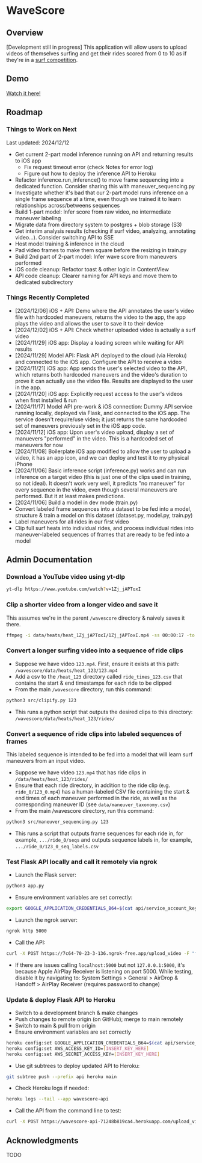 # WaveScore

## Overview

[Development still in progress] This application will allow users to upload videos of themselves surfing and get their rides scored from 0 to 10 as if they're in a [surf competition](https://en.wikipedia.org/wiki/World_Surf_League#Judging[27]).

## Demo

[Watch it here!](https://www.youtube.com/shorts/CNARgUQ5YtU)

## Roadmap

### Things to Work on Next
Last updated: 2024/12/12
   - Get current 2-part model inference running on API and returning results to iOS app
      - Fix request timeout error (check Notes for error log)
      - Figure out how to deploy the inference API to Heroku
   - Refactor inference.run_inference() to move frame sequencing into a dedicated function. Consider sharing this with maneuver_sequencing.py
   - Investigate whether it's bad that our 2-part model runs inference on a single frame sequence at a time, even though we trained it to learn relationships across/betweens sequences
   - Build 1-part model: Infer score from raw video, no intermediate maneuver labeling
   - Migrate data from directory system to postgres + blob storage (S3)
   - Get interim analysis results (checking if surf video, analyzing, annotating video...). Consider switching API to SSE
   - Host model training & inference in the cloud
   - Pad video frames to make them square before the resizing in train.py
   - Build 2nd part of 2-part model: Infer wave score from maneuvers performed
   - iOS code cleanup: Refactor toast & other logic in ContentView
   - API code cleanup: Clearer naming for API keys and move them to dedicated subdirectory

### Things Recently Completed
   - [2024/12/06] iOS + API: Demo where the API annotates the user's video file with hardcoded maneuvers, returns the video to the app, the app plays the video and allows the user to save it to their device
   - [2024/12/02] iOS + API: Check whether uploaded video is actually a surf video
   - [2024/11/29] iOS app: Display a loading screen while waiting for API results
   - [2024/11/29] Model API: Flask API deployed to the cloud (via Heroku) and connected to the iOS app. Configure the API to receive a video
   - [2024/11/21] iOS app: App sends the user's selected video to the API, which returns both hardcoded maneuvers and the video's duration to prove it can actually use the video file. Results are displayed to the user in the app.
   - [2024/11/20] iOS app: Explicitly request access to the user's videos when first installed & run
   - [2024/11/17] Model API pre-work & iOS connection: Dummy API service running locally, deployed via Flask, and connected to the iOS app. The service doesn't require/use video; it just returns the same hardcoded set of maneuvers previously set in the iOS app code.
   - [2024/11/12] iOS app: Upon user's video upload, display a set of manuevers "performed" in the video. This is a hardcoded set of maneuvers for now
   - [2024/11/08] Boilerplate iOS app modified to allow the user to upload a video, it has an app icon, and we can deploy and test it to my physical iPhone
   - [2024/11/06] Basic inference script (inference.py) works and can run inference on a target video (this is just one of the clips used in training, so not ideal). It doesn't work very well, it predicts "no maneuver" for every sequence in the video, even though several maneuvers are performed. But it at least makes predictions.
   - [2024/11/06] Build a model in dev mode (train.py)
   - Convert labeled frame sequences into a dataset to be fed into a model, structure & train a model on this dataset (dataset.py, model.py, train.py)
   - Label maneuvers for all rides in our first video
   - Clip full surf heats into individual rides, and process individual rides into maneuver-labeled sequences of frames that are ready to be fed into a model

## Admin Documentation

### Download a YouTube video using yt-dlp
```bash  
yt-dlp https://www.youtube.com/watch?v=1Zj_jAPToxI
```

### Clip a shorter video from a longer video and save it
This assumes we're in the parent `/wavescore` directory & naively saves it there.
```bash  
ffmpeg -i data/heats/heat_1Zj_jAPToxI/1Zj_jAPToxI.mp4 -ss 00:00:17 -to 00:00:46 -c:v libx264 -c:a aac 1Zj_jAPToxI_1.mp4
```

### Convert a longer surfing video into a sequence of ride clips
   - Suppose we have video `123.mp4`. First, ensure it exists at this path: `/wavescore/data/heats/heat_123/123.mp4`
   - Add a csv to the `/heat_123` directory called `ride_times_123.csv` that contains the start & end timestamps for each ride to be clipped
   - From the main `/wavescore` directory, run this command:
```bash  
python3 src/clipify.py 123 
```
   - This runs a python script that outputs the desired clips to this directory: `/wavescore/data/heats/heat_123/rides/`

### Convert a sequence of ride clips into labeled sequences of frames
This labeled sequence is intended to be fed into a model that will learn surf maneuvers from an input video.
   - Suppose we have video `123.mp4` that has ride clips in `/data/heats/heat_123/rides/`
   - Ensure that each ride directory, in addition to the ride clip (e.g. `ride_0/123_0.mp4`) has a human-labeled CSV file containing the start & end times of each maneuver performed in the ride, as well as the corresponding maneuver ID (see `data/maneuver_taxonomy.csv`)
   - From the main /wavescore directory, run this command:
```bash
python3 src/maneuver_sequencing.py 123
```
 - This runs a script that outputs frame sequences for each ride in, for example, `.../ride_0/seqs` and outputs sequence labels in, for example, `.../ride_0/123_0_seq_labels.csv`

### Test Flask API locally and call it remotely via ngrok
   - Launch the Flask server:
```bash  
python3 app.py
```
   - Ensure environment variables are set correctly:
```bash  
export GOOGLE_APPLICATION_CREDENTIALS_B64=$(cat api/service_account_key.json.b64)
```
   - Launch the ngrok server:
```bash  
ngrok http 5000
```
   - Call the API:
```bash  
curl -X POST https://7c64-70-23-3-136.ngrok-free.app/upload_video -F "file=@tmp/IMG_1546.MOV"
```
   - If there are issues calling `localhost:5000` but not `127.0.0.1:5000`, it's because Apple AirPlay Receiver is listening on port 5000. While testing, disable it by navigating to: System Settings > General > AirDrop & Handoff > AirPlay Receiver (requires password to change)

### Update & deploy Flask API to Heroku
   - Switch to a development branch & make changes
   - Push changes to remote origin (on GitHub); merge to main remotely
   - Switch to main & pull from origin
   - Ensure environment variables are set correctly
```bash
heroku config:set GOOGLE_APPLICATION_CREDENTIALS_B64=$(cat api/service_account_key.json.b64)
heroku config:set AWS_ACCESS_KEY_ID=[INSERT_KEY_HERE]
heroku config:set AWS_SECRET_ACCESS_KEY=[INSERT_KEY_HERE]
```
   - Use git subtrees to deploy updated API to Heroku:
```bash
git subtree push --prefix api heroku main
```
   - Check Heroku logs if needed:
```bash
heroku logs --tail --app wavescore-api
```
   - Call the API from the command line to test:
```bash
curl -X POST https://wavescore-api-71248b819ca4.herokuapp.com/upload_video -F "file=@data/inference_vids/1Zj_jAPToxI_6_inf/1Zj_jAPToxI_6_inf.mp4"
```

## Acknowledgments

TODO
